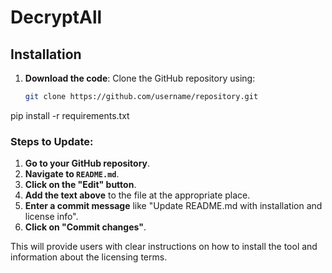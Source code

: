 # DecryptAll
## Installation
1. **Download the code**: Clone the GitHub repository using:
   ```bash
   git clone https://github.com/username/repository.git

pip install -r requirements.txt

### Steps to Update:

1. **Go to your GitHub repository**.
2. **Navigate to `README.md`**.
3. **Click on the "Edit" button**.
4. **Add the text above** to the file at the appropriate place.
5. **Enter a commit message** like "Update README.md with installation and license info".
6. **Click on "Commit changes"**.

This will provide users with clear instructions on how to install the tool and information about the licensing terms.
